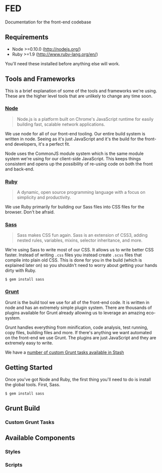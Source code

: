 FED
===

Documentation for the front-end codebase

## Requirements

* Node >=0.10.0 (http://nodejs.org/)
* Ruby >=1.9 (http://www.ruby-lang.org/en/)

You'll need these installed before anything else will work.

## Tools and Frameworks

This is a brief explanation of some of the tools and frameworks we're using. These are the higher level
tools that are unlikely to change any time soon.

### [Node](http://nodejs.org/)

> Node.js is a platform built on Chrome's JavaScript runtime for easily building fast, scalable network applications.

We use node for all of our front-end tooling. Our entire build system is written in node. Seeing as it's just 
JavaScript and it's the build for the front-end developers, it's a perfect fit.

Node uses the CommonJS module system which is the same module system we're using for our client-side JavaScript.
This keeps things consistent and opens up the possibility of re-using code on both the front and back-end.

### [Ruby](http://www.ruby-lang.org/en/)

> A dynamic, open source programming language with a focus on simplicity and productivity.

We use Ruby primarily for building our Sass files into CSS files for the browser. Don't be afraid.

### [Sass](http://sass-lang.com/)

> Sass makes CSS fun again. Sass is an extension of CSS3, adding nested rules, variables, mixins, selector inheritance, and more.

We're using Sass to write most of our CSS. It allows us to write better CSS faster. Instead of writing `.css` files
you instead create `.scss` files that compile into plain old CSS. This is done for you in the build (which is explained
later on) so you shouldn't need to worry about getting your hands dirty with Ruby.

```
$ gem install sass
```

### [Grunt](http://gruntjs.com)

Grunt is the build tool we use for all of the front-end code. It is written in node and has an extremely simple
plugin system. There are thousands of plugins available for Grunt already allowing us to leverage an amazing
eco-system.

Grunt handles everything from minification, code analysis, test running, copy files, building files and more.
If there's anything we want automated on the front-end we use Grunt. The plugins are just JavaScript and they
are extremely easy to write.

We have a [number of custom Grunt tasks available in Stash](http://ntlvmbld01:7990/projects/GT)

## Getting Started

Once you've got Node and Ruby, the first thing you'll need to do is install the global tools. First, Sass.

```
$ gem install sass
```


## Grunt Build

### Custom Grunt Tasks

## Available Components

### Styles

### Scripts
